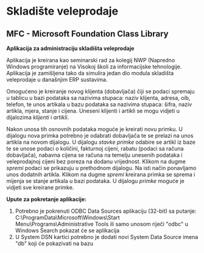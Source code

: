 # Skladište veleprodaje

<h2><b>MFC - Microsoft Foundation Class Library</b></h2>

<b>Aplikacija za administraciju skladišta veleprodaje</b>

Aplikacija je kreirana kao seminarski rad za kolegij NWP (Napredno Windows programiranje) na Visokoj školi za informacijske tehnologije.
Aplikacija je zamišljena tako da simulira jedan dio modula skladišta veleprodaje u današnjim ERP sustavima. 

Omogućeno je kreiranje novog klijenta (dobavljača) čiji se podaci spremaju u tablicu u bazi podataka  sa nazivima stupaca: naziv klijenta, adresa, oib, telefon, te unos artikala u bazu podataka sa nazivima stupaca: šifra, naziv artikla, mjera, stanje i cijena. Uneseni klijenti i artikli se mogu vidjeti u dijalozima <i>klijenti</i> i <i>artikli</i>.

Nakon unosa tih osnovnih podataka moguće je kreirati novu primku. U dijalogu nova primka potrebno je odabrati dobavljača te se prelazi na unos artikla na novom dijalogu. U dijalogu <i>stavke primke</i> odabire se artikl iz baze te se unose podaci o količini, fakturnoj cijeni, rabatu (podaci sa računa dobavljača), nabavna cijena se računa na temelju unesenih podataka i veleprodajnoj cijeni bez poreza na dodanu vrijednost.
Klikom na dugme <i>spremi</i> podaci se prikazuju u prethodnom dijalogu. Na isti način ponavljamo unos dodatnih artikla. Klikom na dugme <i>spremi</i> kreirana primka se sprema i mijenja se stanje artikala u bazi podataka. U dijalogu <i>primke</i> moguće je vidjeti sve kreirane primke.


<b>Upute za pokretanje aplikacije:</b>
1.	Potrebno je pokrenuti ODBC Data Sources aplikaciju (32-bit) sa putanje: C:\ProgramData\Microsoft\Windows\Start Menu\Programs\Administrative Tools ili samo unosom riječi "odbc" u Windows Search pokazat će se aplikacija
2.	U System DSN kartici potrebno je dodati novi System Data Source imena "db" koji će pokazivati na bazu
